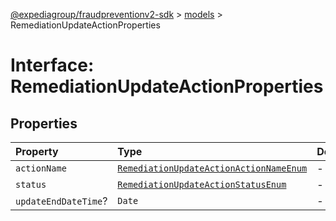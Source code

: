 [@expediagroup/fraudpreventionv2-sdk](../../index.md) > [models](../index.md) > RemediationUpdateActionProperties

# Interface: RemediationUpdateActionProperties

## Properties

| Property | Type | Description | Source |
| :------ | :------ | :------ | :------ |
| `actionName` | [`RemediationUpdateActionActionNameEnum`](../type-aliases/RemediationUpdateActionActionNameEnum.md) | - | models/RemediationUpdateAction.ts:60 |
| `status` | [`RemediationUpdateActionStatusEnum`](../type-aliases/RemediationUpdateActionStatusEnum.md) | - | models/RemediationUpdateAction.ts:61 |
| `updateEndDateTime`? | `Date` | - | models/RemediationUpdateAction.ts:62 |
